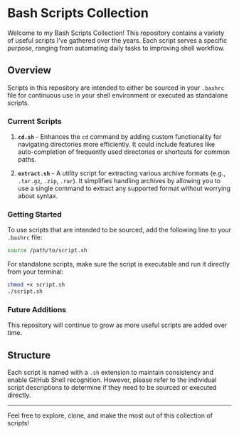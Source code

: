 # Bash Scripts Collection

Welcome to my Bash Scripts Collection! This repository contains a variety of useful scripts I've gathered over the years. Each script serves a specific purpose, ranging from automating daily tasks to improving shell workflow.

## Overview

Scripts in this repository are intended to either be sourced in your `.bashrc` file for continuous use in your shell environment or executed as standalone scripts.

### Current Scripts

1. **`cd.sh`** - Enhances the `cd` command by adding custom functionality for navigating directories more efficiently. It could include features like auto-completion of frequently used directories or shortcuts for common paths.
  
2. **`extract.sh`** - A utility script for extracting various archive formats (e.g., `.tar.gz`, `.zip`, `.rar`). It simplifies handling archives by allowing you to use a single command to extract any supported format without worrying about syntax.

### Getting Started

To use scripts that are intended to be sourced, add the following line to your `.bashrc` file:

```bash
source /path/to/script.sh
```

For standalone scripts, make sure the script is executable and run it directly from your terminal:

```bash
chmod +x script.sh
./script.sh
```

### Future Additions

This repository will continue to grow as more useful scripts are added over time.

## Structure

Each script is named with a `.sh` extension to maintain consistency and enable GitHub Shell recognition. However, please refer to the individual script descriptions to determine if they need to be sourced or executed directly.

---

Feel free to explore, clone, and make the most out of this collection of scripts!
